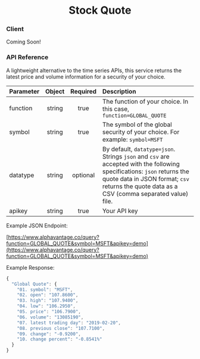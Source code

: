 <center>
  <h1>Stock Quote</h1>
</center>

<!-- tabs:start -->

### **Client**

Coming Soon!

### **API Reference**

A lightweight alternative to the time series APIs, this service returns the latest price and volume information for a security of your choice.

| Parameter         | Object  | Required  | Description |
| :---              | :---:   | :---:     | :---        |
| function          | string  | true      | The function of your choice. In this case, `function=GLOBAL_QUOTE` |
| symbol            | string  | true      | The symbol of the global security of your choice. For example: `symbol=MSFT`
| datatype          | string  | optional  | By default, `datatype=json`. Strings `json` and `csv` are accepted with the following specifications: `json` returns the quote data in JSON format; `csv` returns the quote data as a CSV (comma separated value) file. |
| apikey          | string  | true      | Your API key | 

Example JSON Endpoint:  

[https://www.alphavantage.co/query?function=GLOBAL_QUOTE&symbol=MSFT&apikey=demo](https://www.alphavantage.co/query?function=GLOBAL_QUOTE&symbol=MSFT&apikey=demo)

Example Response:  

```javascript
{
  "Global Quote": {
    "01. symbol": "MSFT",
    "02. open": "107.8600",
    "03. high": "107.9400",
    "04. low": "106.2950",
    "05. price": "106.7900",
    "06. volume": "13085190",
    "07. latest trading day": "2019-02-20",
    "08. previous close": "107.7100",
    "09. change": "-0.9200",
    "10. change percent": "-0.8541%"
  }
}
```

<!-- tabs:end -->
